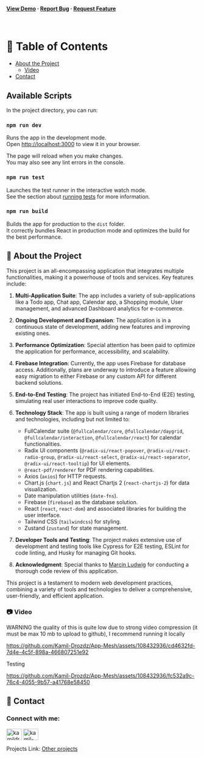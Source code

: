 <h4>
    <a href="https://app-mesh.vercel.app/login">View Demo</a>
  <span> · </span>
    <a href="https://github.com/Kamil-Drozdz/App-Mesh/issues">Report Bug</a>
  <span> · </span>
    <a href="https://github.com/Kamil-Drozdz/App-Mesh/issues">Request Feature</a>
  </h4>
</div>

<br />

<!-- Table of Contents -->
# :notebook_with_decorative_cover: Table of Contents

- [About the Project](#star2-about-the-project)
  * [Video](#camera-video)
- [Contact](#handshake-contact)


## Available Scripts

In the project directory, you can run:

### `npm run dev`

Runs the app in the development mode.\
Open [http://localhost:3000](http://localhost:3000) to view it in your browser.

The page will reload when you make changes.\
You may also see any lint errors in the console.

### `npm run test`

Launches the test runner in the interactive watch mode.\
See the section about [running tests](https://facebook.github.io/create-react-app/docs/running-tests) for more information.

### `npm run build`

Builds the app for production to the `dist` folder.\
It correctly bundles React in production mode and optimizes the build for the best performance.

<!-- About the Project -->
## :star2: About the Project

This project is an all-encompassing application that integrates multiple functionalities, making it a powerhouse of tools and services. Key features include:

1. **Multi-Application Suite**: The app includes a variety of sub-applications like a Todo app, Chat app, Calendar app, a Shopping module, User management, and advanced Dashboard analytics for e-commerce.

2. **Ongoing Development and Expansion**: The application is in a continuous state of development, adding new features and improving existing ones.

3. **Performance Optimization**: Special attention has been paid to optimize the application for performance, accessibility, and scalability.

4. **Firebase Integration**: Currently, the app uses Firebase for database access. Additionally, plans are underway to introduce a feature allowing easy migration to either Firebase or any custom API for different backend solutions.

5. **End-to-End Testing**: The project has initiated End-to-End (E2E) testing, simulating real user interactions to improve code quality.

6. **Technology Stack**: The app is built using a range of modern libraries and technologies, including but not limited to:

    - FullCalendar suite (`@fullcalendar/core`, `@fullcalendar/daygrid`, `@fullcalendar/interaction`, `@fullcalendar/react`) for calendar functionalities.
    - Radix UI components (`@radix-ui/react-popover`, `@radix-ui/react-radio-group`, `@radix-ui/react-select`, `@radix-ui/react-separator`, `@radix-ui/react-tooltip`) for UI elements.
    - `@react-pdf/renderer` for PDF rendering capabilities.
    - Axios (`axios`) for HTTP requests.
    - Chart.js (`chart.js`) and React Chartjs 2 (`react-chartjs-2`) for data visualization.
    - Date manipulation utilities (`date-fns`).
    - Firebase (`firebase`) as the database solution.
    - React (`react`, `react-dom`) and associated libraries for building the user interface.
    - Tailwind CSS (`tailwindcss`) for styling.
    - Zustand (`zustand`) for state management.

7. **Developer Tools and Testing**: The project makes extensive use of development and testing tools like Cypress for E2E testing, ESLint for code linting, and Husky for managing Git hooks.

8. **Acknowledgment**: Special thanks to  <a href="https://pl.linkedin.com/in/marcinludwig">Marcin Ludwig</a>  for conducting a thorough code review of this application.

This project is a testament to modern web development practices, combining a variety of tools and technologies to deliver a comprehensive, user-friendly, and efficient application.
<!-- Screenshots -->
### :camera: Video

WARNING the quality of this is quite low due to strong video compression (it must be max 10 mb to upload to github), I recommend running it locally

https://github.com/Kamil-Drozdz/App-Mesh/assets/108432936/cd4632fd-7d4e-4c5f-898a-466807251e92

Testing 

https://github.com/Kamil-Drozdz/App-Mesh/assets/108432936/fc532a9c-76c4-4055-9b57-a41768e58450


<!-- Contact -->
## :handshake: Contact

<h3 align="left">Connect with me:</h3>
<p align="left">
 <a href="https://kamildrozdz.pl" target="blank"><img align="center" src="https://raw.githubusercontent.com/rahuldkjain/github-profile-readme-generator/master/src/images/icons/Social/kaggle.svg" alt="kamildrozdz.pl" height="30" width="40" /></a>
<a href="https://linkedin.com/in/kamil-dróżdż-919595198/" target="blank"><img align="center" src="https://raw.githubusercontent.com/rahuldkjain/github-profile-readme-generator/master/src/images/icons/Social/linked-in-alt.svg" alt="kamil-dróżdż-919595198/" height="30" width="40" /></a>
</p>

Projects Link: [Other projects](https://github.com/Kamil-Drozdz?tab=repositories)
